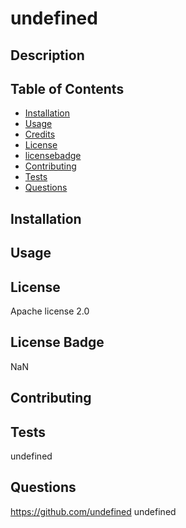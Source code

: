 # undefined

  ## Description
  
  ## Table of Contents
  * [Installation](#installation)
  * [Usage](#usage)
  * [Credits](#credits)
  * [License](#license)
  * [licensebadge](#license-badge)
  * [Contributing](#contributing)
  * [Tests](#tests)
  * [Questions](#questions) 
  ## Installation
  
  ## Usage
  
  ## License
  Apache license 2.0
  ## License Badge
  NaN
  ## Contributing
  
  ## Tests
  undefined
  ## Questions
  https://github.com/undefined
  undefined
